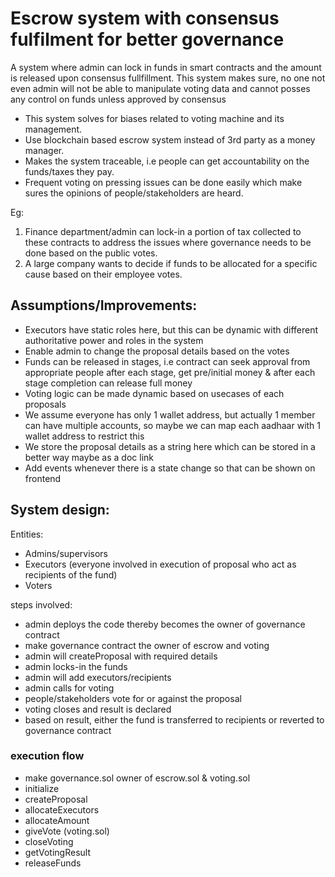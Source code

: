 # Escrow system with consensus fulfilment for better governance

A system where admin can lock in funds in smart contracts and the amount is released upon consensus fullfillment.
This system makes sure, no one not even admin will not be able to manipulate voting data and cannot posses any control on funds unless approved by consensus

- This system solves for biases related to voting machine and its management.
- Use blockchain based escrow system instead of 3rd party as a money manager.
- Makes the system traceable, i.e people can get accountability on the funds/taxes they pay.
- Frequent voting on pressing issues can be done easily which make sures the opinions of people/stakeholders are heard.

Eg: 
1. Finance department/admin can lock-in a portion of tax collected to these contracts to address the issues where governance needs to be done based on the public votes.
2. A large company wants to decide if funds to be allocated for a specific cause based on their employee votes.

## Assumptions/Improvements:
- Executors have static roles here, but this can be dynamic with different authoritative power and roles in the system
- Enable admin to change the proposal details based on the votes
- Funds can be released in stages, i.e contract can seek approval from appropriate people after each stage, get pre/initial money & after each stage completion can release full money 
- Voting logic can be made dynamic based on usecases of each proposals
- We assume everyone has only 1 wallet address, but actually 1 member can have multiple accounts, so maybe we can map each aadhaar with 1 wallet address to restrict this
- We store the proposal details as a string here which can be stored in a better way maybe as a doc link
- Add events whenever there is a state change so that can be shown on frontend

## System design:
Entities:
- Admins/supervisors
- Executors (everyone involved in execution of proposal who act as recipients of the fund)
- Voters

steps involved:
- admin deploys the code thereby becomes the owner of governance contract
- make governance contract the owner of escrow and voting
- admin will createProposal with required details
- admin locks-in the funds
- admin will add executors/recipients
- admin calls for voting
- people/stakeholders vote for or against the proposal
- voting closes and result is declared
- based on result, either the fund is transferred to recipients or reverted to governance contract


### execution flow
- make governance.sol owner of escrow.sol & voting.sol
- initialize
- createProposal
- allocateExecutors
- allocateAmount
- giveVote (voting.sol)
- closeVoting
- getVotingResult
- releaseFunds
